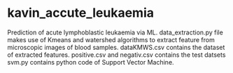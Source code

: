 # kavin_accute_leukaemia
Prediction of acute lymphoblastic leukaemia via ML.
data_extraction.py file makes use of Kmeans and watershed algorithms to extract feature from microscopic images of blood samples.
dataKMWS.csv contains the dataset of extracted features.
positive.csv and negativ.csv contains the test datsets
svm.py contains python code of Support Vector Machine.
